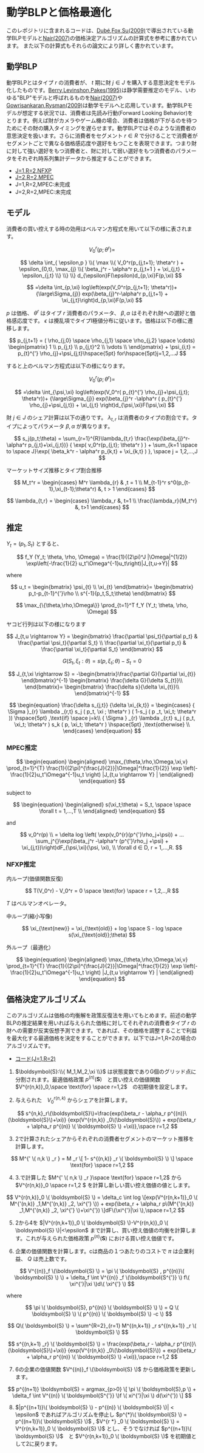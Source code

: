 # 動学BLPと価格最適化
このレポジトリに含まれるコードは、[Dubé,Fox,Su(2009)](https://www.nber.org/papers/w14991)で導出されている動学BLPモデルと[Nair(2007)](https://link.springer.com/article/10.1007/s11129-007-9026-4)の価格決定アルゴリズムの計算式を参考に書かれています。 また以下の計算式もそれらの論文により詳しく書かれています。
## 動学BLP
動学BLPとはタイプ $r$ の消費者が、 $t$ 期に財 $j \in J$ を購入する意思決定をモデル化したものです。[Berry,Levinshon,Pakes(1995)](https://www.semanticscholar.org/paper/Automobile-Prices-in-Market-Equilibrium-Berry-Levinsohn/92844164f71bb52d02dbd8f00bf49765cf1e7815)は静学需要推定のモデル、いわゆる"BLP"モデルと呼ばれるものを[Nair(2007)](https://link.springer.com/article/10.1007/s11129-007-9026-4)や[Gowrisankaran,Rysman(2009)](https://www.nber.org/papers/w14737)は動学モデルへと応用しています。動学BLPモデルが想定する状況では、消費者は先読み行動(Forward Looking Behavior)をとります。例えば財がカメラやゲーム機の場合、消費者は価格が下がるのを待つためにその財の購入タイミングを遅らせます。動学BLPではそのような消費者の意思決定を扱います。さらに消費者をセグメント $r \in R$ で分けることで消費者がセグメントごとで異なる価格感応度や選好をもつことを表現できます。つまり財に対して強い選好をもつ消費者と、財に対して弱い選好をもつ消費者のパラメータをそれぞれ時系列集計データから推定することができます。

* [J=1,R=2,NFXP](https://github.com/yanoharu/Dynamic-BLP/blob/main/DynamicBLP_SingleChoiceSingleSegment.ipynb) 
* [J=2,R=2,MPEC](https://github.com/yanoharu/Dynamic-BLP/blob/main/DynamicBLP_DoubleChoiceSingleSegment_MPEC.ipynb)
* J=1,R=2,MPEC:未完成
* J=2,R=2,MPEC:未完成
## モデル

消費者の買い控えする時の効用はベルマン方程式を用いて以下の様に表されます。

$$
V_0^r(p; \theta^r)= 
$$

$$
\delta \int_{ \epsilon,p } \\{ \max \\{ V_0^r(p_{j,t+1}; \theta^r ) + \epsilon_{0,t}, \max_{j} \\{ \beta_j^r - \alpha^r p_{j,t+1 } + \xi_{j,t} + \epsilon_{j,t} \\}  \\}  \\} d_{\epsilon}F(\epsilon)d_{p,\xi}F(p,\xi)
$$

$$
=\delta \int_{p,\xi} log\left(exp(V_0^r(p_{j,t+1}; \theta^r))+
{\large\Sigma_{j}} exp(\beta_{j}^r-\alpha^r p_{j,t+1} + \xi_{j,t}\right)d_{p,\xi}F(p,\xi)
$$

$p$ は価格、 $\theta^r$ はタイプ $r$ 消費者のパラメータ、 $\beta,\alpha$ はそれぞれ財への選好と価格感応度です。 $\epsilon$ は攪乱項でタイプI極値分布に従います。価格は以下の様に遷移します。

$$
p_{j,t+1} = ( \rho_{j,0} \space \rho_{j,1} \space \rho_{j,2} \space \cdots) 
\begin{pmatrix}
1 \\
p_{j,t} \\
p_{j,t}^2 \\
\vdots \\
\end{pmatrix} + \psi_{i,t} = p_{t}^{'} \rho_{j}+\psi_{j,t}\hspace{5pt}
for\hspace{5pt}j=1,2,...J
$$

すると上のベルマン方程式は以下の様になります。

$$
V_0^r(p; \theta^r)= 
$$

$$
=\delta \int_{\psi,\xi} log\left(exp(V_0^r( p_{t}^{'} \rho_{j}+\psi_{j,t}; \theta^r))+
{\large\Sigma_{j}} exp(\beta_{j}^r
-\alpha^r ( p_{t}^{'} \rho_{j}+\psi_{j,t}) + \xi_{j,t}
\right)d_{\psi,\xi}F(\psi,\xi)
$$

財 $j \in J$ のシェア計算は以下の通りです。 $\lambda_{t,r}$ は消費者のタイプの割合です。タイプによってパラメータ $\beta,\alpha$ が異なります。

$$
s_j(p_t;\theta) = 
\sum_{r=1}^{R}\lambda_{t,r} \frac{\exp(\beta_{j}^r-\alpha^r p_{j,t}+\xi_{j,t})}
{ \exp( v_0^r(p_{j,t}; \theta^r ) ) + \sum_{k=1 \space to \space J}\exp( \beta_k^r - \alpha^r p_{k,t} + \xi_{k,t} ) }, \space j = 1,2,...,J
$$

マーケットサイズ推移とタイプ割合推移

$$
M_t^r =
\begin{cases} 
M^r \lambda_{r} & ,t = 1 \\ 
M_{t-1}^r s^0(p_{t-1},\xi_{t-1};\theta^r) &, t > 1
\end{cases}
$$

$$
\lambda_{t,r} = 
\begin{cases}
\lambda_r &, t=1 \\
\frac{\lambda_r}{M_t^r} &, t>1
\end{cases}
$$

## 推定

$Y_t = (p_t,S_t)$ とすると、

$$
f_Y (Y_t; \theta, \rho, \Omega) = \frac{1}{(2\pi)^J |\Omega|^{1/2}} \exp\left(-\frac{1}{2} u_t'\Omega^{-1}u_t\right)|J_{t,u→Y}|
$$

where

$$
u_t =
\begin{bmatrix}
\psi_{t} \\
\xi_{t}
\end{bmatrix}=
\begin{bmatrix}
p_t-p_{t-1}^{'}\rho \\
s^{-1}(p_t,S_t;\theta)
\end{bmatrix}
$$

$$
\max_{\{\theta,\rho,\Omega\}} \prod_{t=1}^T f_Y (Y_t; \theta, \rho, \Omega)
$$

ヤコビ行列は以下の様になります

$$
J_{t,u \rightarrow Y} = \begin{bmatrix} \frac{\partial \psi_t}{\partial p_t} & \frac{\partial \psi_t}{\partial S_t} \\ \frac{\partial \xi_t}{\partial p_t} & \frac{\partial \xi_t}{\partial S_t} \end{bmatrix}
$$

$$
G(S_t,\xi_t:\theta) = s(p,\xi_t; \theta) - S_t=0
$$

$$
J_{t,\xi \rightarrow S} = -\begin{bmatrix}\frac{\partial G}{\partial \xi_{t}}
\end{bmatrix}^{-1}
\begin{bmatrix}
\frac{\delta G}{\delta S_{t}}\\
\end{bmatrix}=
\begin{bmatrix}
\frac{\delta s}{\delta \xi_{t}}\\
\end{bmatrix}^{-1}
$$

$$
\begin{equation}
\frac{\delta s_{j,t}} {\delta \xi_{k,t}} = 
\begin{cases} 
{ \Sigma }_{r} \lambda _{r,t} s_j ( p_t, \xi ; \theta^r ) ( 1-s_j ( p _t, \xi_t; \theta^r )) \hspace{5pt} ,\text{if} \space j=k\\
{ \Sigma } _{r} \lambda _{r,t} s_j ( p_t, \xi_t; \theta^r ) s_k ( p, \xi_t; \theta^r ) \hspace{5pt} ,\text{otherwise} \\
\end{cases}
\end{equation}
$$

### MPEC推定

$$
\begin{equation}
\begin{aligned}
\max_{\theta,\rho,\Omega,\xi,v} \prod_{t=1}^{T} \frac{1}{(2\pi)^{\frac{J}{2}}|\Omega|^\frac{1}{2}} \exp \left(-\frac{1}{2}u_t'\Omega^{-1}u_t \right) |J_{t,u \rightarrow Y} | 
\end{aligned}
\end{equation}
$$

$\text{subject to}$

$$
\begin{equation}
\begin{aligned}
s(\xi_t;\theta) = S_t, \space  \space \forall t = 1,...,T \\
\end{aligned}
\end{equation}
$$

$\text{and}$

$$
v_0^r(p) \\
= \delta log \left( \exp(v_0^{r}(p^{'}\rho_j+\psi)) + ... 
\sum_j^{}\exp(\beta_j^r -\alpha^r (p^{'}\rho_j +\psi) + \xi_{j,t})\right)dF_{\psi,\xi}(\psi, \xi), \\
\forall d ∈ D, r = 1,...,R.
$$


### NFXP推定
内ループ(価値関数反復)

$$ 
T(V_0^r) - V_0^r = 0 \space \text{for} \space r = 1,2,..,R
$$

$T$ はベルマンオペレータ。

中ループ(縮小写像)

$$
\xi_{\text{new}} = \xi_{\text{old}} + log \space S - log \space s(\xi_{\text{old}};\theta) 
$$

外ループ（最適化）

$$
\begin{equation}
\begin{aligned}
\max_{\theta,\rho,\Omega,\xi,v} \prod_{t=1}^{T} \frac{1}{(2\pi)^{\frac{J}{2}}|\Omega|^\frac{1}{2}} \exp \left(-\frac{1}{2}u_t'\Omega^{-1}u_t \right) |J_{t,u \rightarrow Y} | 
\end{aligned}
\end{equation}
$$

## 価格決定アルゴリズム

このアルゴリズムは価格の均衡解を政策反復法を用いてもとめます。前述の動学BLPの推定結果を用いれば与えられた価格に対してそれぞれの消費者タイプ $r$ の財への需要が反実仮想予測できます。であれば、その価格を調整することで利益を最大化する最適価格を決定をすることができます。以下ではJ=1,R=2の場合のアルゴリズムです。
* [コード(J=1,R=2)](https://github.com/yanoharu/Dynamic-BLP/blob/main/price_optimization_SingleChoiceDoubleSegment.ipynb)

1. $\boldsymbol{S}:\\{ M_1,M_2,\xi \\}$ は状態変数でありG個のグリッド点に分割されます。最適価格政策 $p^{(n)}(\boldsymbol{S})$　と買い控えの価値関数 $V^{r(n,k)}_0,\space \text{for} \space r=1,2$　の初期値を設定します。


2. 与えられた　$V^{r(n,k)}_0$ からシェアを計算します。

$$
s^{n,k}_r\(\boldsymbol{S}\)=\frac{exp(\beta_r - \alpha_r p^{(n)}\(\boldsymbol{S}\)+\xi)} {exp(V^{r(n,k)} _0\(\boldsymbol{S}\)) + exp(\beta_r + \alpha_r p^{(n)} \( \boldsymbol{S} \) +\xi)},\space r=1,2
$$

3. 2で計算されたシェアからそれぞれの消費者セグメントのマーケット推移を計算します。

$$
M^{' \( n,k \) _r } = M _r \[ 1- s^{(n,k)} _r \( \boldsymbol{S}  \) \] \space \text{for} \space r=1,2
$$

4. 3.で計算した $M^{' \( n,k \) _r }\space \text{for} \space r=1,2$ から　$V^{r(n,k)}_0 \space r=1,2 $ を計算し新しい買い控え価値の値とします。

$$
V^{r(n,k)}_0 \( \boldsymbol{S} \) = \delta_c \int log \[exp(V^{r(n,k+1)}_0 \( M^{'(n,k)} _1,M^{'(n,k)} _2, \xi^{'} \)) + exp(\beta_r + \alpha_r p\(M^{'(n,k)} _1,M^{'(n,k)} _2, \xi^{'} \)+\xi^{'})  \]dF\(\xi^{'}|\xi \),\space r=1,2
$$

5. 2から4を $|V^{r(n,k+1)}_0 \( \boldsymbol{S} \)-V^{r(n,k)}_0 \( \boldsymbol{S} \)|<\epsilon$ まで計算し、買い控え価値の均衡を計算します。これが与えられた価格政策 $p^{(n)}(\boldsymbol{S})$ における買い控え価値です。

6. 企業の価値関数を計算します。cは商品の１つあたりのコストで $\pi$ は企業利益、 $Q$ は売上数です。

$$
V^{(n)}_f \(\boldsymbol{S} \) = \pi \( \boldsymbol{S} , p^{(n)}\( \boldsymbol{S} \) \) + \delta_f \int V^{(n)} _f \(\boldsymbol{S^{'}} \) f\( \xi^{'}|\xi \)d\( \xi^{'} \)
$$

where

$$
\pi \( \boldsymbol{S}, p^{(n)} \( \boldsymbol{S} \) \) = Q \( \boldsymbol{S} \) \( p^{(n)} \( \boldsymbol{S} \) -c \)
$$

$$
Q\( \boldsymbol{S} \) = \sum^{R=2}_{r=1} M^{(n,k+1)} _r s^{(n,k+1)} _r \( \boldsymbol{S} \)
$$

$$
s^{(n,k+1) _r} \( \boldsymbol{S} \) = \frac{exp(\beta_r - \alpha_r p^{(n)}\(\boldsymbol{S}\)+\xi)} {exp(V^{r(n,k)} _0\(\boldsymbol{S}\)) + exp(\beta_r + \alpha_r p^{(n)} \( \boldsymbol{S} \) +\xi)},\space r=1,2
$$

7. 6の企業の価値関数 $V^{(n)}_f \(\boldsymbol{S} \)$ から価格政策を更新します。
     
$$
p^{(n+1)} \boldsymbol{S} = argmax_{p>0} \[ \pi \( \boldsymbol{S},p \) + \delta_f \int V^{(n)} \( \boldsymbol{S^{'}} \)f \( xi^{'}|\xi \) d(\xi^{'}) \]
$$

8. $|p^{(n+1)}\( \boldsymbol{S} \) - p^{(n)} \( \boldsymbol{S} \)| < \epsilon$ であればアルゴリズムを停止し $p^{*}\( \boldsymbol{S} \) = p^{(n+1)}\( \boldsymbol{S} \)$ , $V^{r *} _0 \( \boldsymbol{S} \) = V^{r(n,k+1)}_0 \( \boldsymbol{S} \)$ とし、そうでなければ $p^{(n+1)}\( \boldsymbol{S} \)$　と $V^{r(n,k+1)}_0 \( \boldsymbol{S} \)$ を初期値として2に戻ります。
